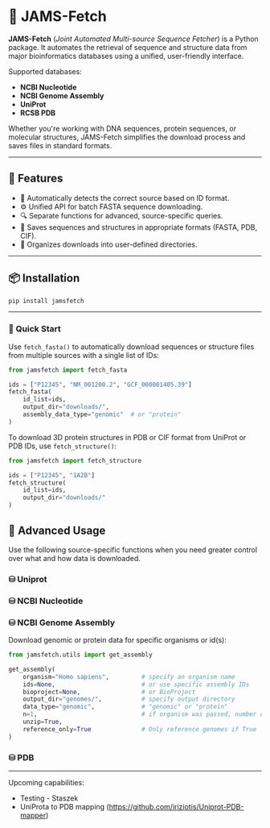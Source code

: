 # 🧬 JAMS-Fetch

**JAMS-Fetch** (_Joint Automated Multi-source Sequence Fetcher_) is a Python package. It automates the retrieval of sequence and structure data from major bioinformatics databases using a unified, user-friendly interface.

Supported databases:
- **NCBI Nucleotide**
- **NCBI Genome Assembly**
- **UniProt**
- **RCSB PDB**

Whether you're working with DNA sequences, protein sequences, or molecular structures, JAMS-Fetch simplifies the download process and saves files in standard formats.

---

## 🚀 Features

- 🧠 Automatically detects the correct source based on ID format.
- ⚙️ Unified API for batch FASTA sequence downloading.
- 🔍 Separate functions for advanced, source-specific queries.
- 💾 Saves sequences and structures in appropriate formats (FASTA, PDB, CIF).
- 📁 Organizes downloads into user-defined directories.

---

## 📦 Installation

```bash
pip install jamsfetch
```

---

### 🚀 Quick Start

Use `fetch_fasta()` to automatically download sequences or structure files from multiple sources with a single list of IDs:

```python
from jamsfetch import fetch_fasta

ids = ["P12345", "NM_001200.2", "GCF_000001405.39"]
fetch_fasta(
    id_list=ids,
    output_dir="downloads/",
    assembly_data_type="genomic"  # or "protein"
)
```
To download 3D protein structures in PDB or CIF format from UniProt or PDB IDs, use `fetch_structure()`:
```python
from jamsfetch import fetch_structure

ids = ["P12345", "1A2B"]
fetch_structure(
    id_list=ids,
    output_dir="downloads/"
)
```

## 🔧 Advanced Usage

Use the following source-specific functions when you need greater control over what and how data is downloaded.

### ⛁ Uniprot

### ⛁ NCBI Nucleotide

### ⛁ NCBI Genome Assembly

Download genomic or protein data for specific organisms or id(s):

```python
from jamsfetch.utils import get_assembly

get_assembly(
    organism="Homo sapiens",         # specify an organism name
    ids=None,                        # or use specific assembly IDs
    bioproject=None,                 # or BioProject
    output_dir="genomes/",           # specify output directory
    data_type="genomic",             # "genomic" or "protein"
    n=1,                             # if organism was passed, number of genome/proteoms to download
    unzip=True,                  
    reference_only=True              # Only reference genomes if True
)
```

### ⛁ PDB

---
Upcoming capabilities:
* Testing - Staszek
* UniProta to PDB mapping (https://github.com/iriziotis/Uniprot-PDB-mapper)
